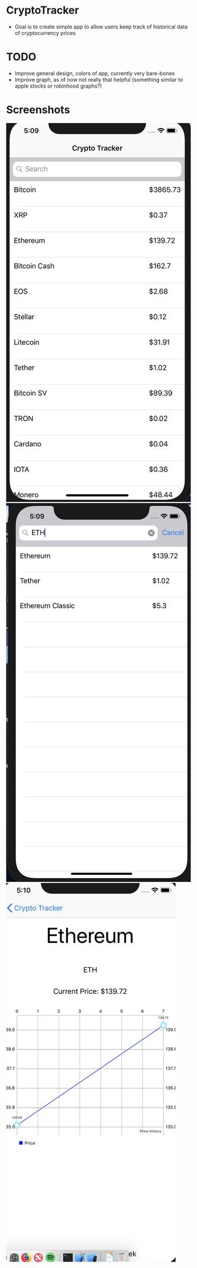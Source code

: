 # CryptoTracker
+ Goal is to create simple app to allow users keep track of historical data of cryptocurrency prices

# TODO
+ Improve general design, colors of app, currently very bare-bones
+ Improve graph, as of now not really that helpful (something similar to apple stocks or robinhood graphs?)

# Screenshots
![screen1](https://github.com/bleffew99/CryptoTracker/blob/master/screenshots/screen1.png "Screen Shot 1")
![screen2](https://github.com/bleffew99/CryptoTracker/blob/master/screenshots/screen2.png "Screen Shot 2")
![scrren3](https://github.com/bleffew99/CryptoTracker/blob/master/screenshots/screen3.png "Screen Shot 3")

